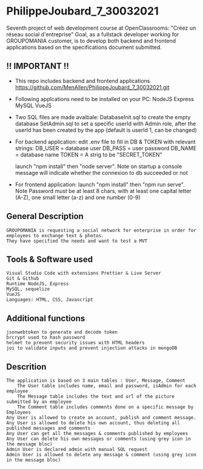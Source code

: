 # PhilippeJoubard_7_30032021
Seventh project of web development course at OpenClassrooms:  "Créez un réseau social d'entreprise"
Goal, as a fullstack developer working for GROUPOMANIA customer, is to develop both backend and frontend applications based on the 
specifications document submitted.

## !! IMPORTANT !!
- This repo includes backend and frontend applications 
https://github.com/MenAllen/PhilippeJoubard_7_30032021.git

- Following applcations need to be installed on your PC:
	NodeJS
	Express
	MySQL
	VueJS
	
- Two SQL files are made avaibale:
	DatabaseInit.sql to create the empty database
	SetAdmin.sql to set a specific userId with Admin role, after the userId has been created by the app (default is userId 1, can be changed)	
 	
- For backend application:
	edit .env file to fill in DB & TOKEN with relevant strings:
		DB_USER = database user
		DB_PASS = user password
		DB_NAME = database name
		TOKEN = A strig to be "SECRET_TOKEN"

	launch "npm install" then "node server". Note on startup a console message will indicate whether the connexion to db succeeded or not

- For frontend application:
	launch "npm install" then "npm run serve".
	Note Password must be at least 8 chars, with at least one capital letter (A-Z), one small letter (a-z) and one number (0-9)

## General Description
	GROUPOMANIA is requesting a social network for enterprise in order for employees to exchange text & photos.
	They have specified the needs and want to test a MVT
	
## Tools & Software used
	Visual Studio Code with extensions Prettier & Live Server
	Git & Github
	Runtime NodeJS, Express
	MySQL, sequelize
	VueJS
	Languages: HTML, CSS, Javascript

## Additional functions
	jsonwebtoken to generate and decode token
	brcrypt used to hash password
	helmet to prevent security issues with HTML headers
	joi to validate inputs and prevent injection attacks in mongoDB

## Descrition
	The application is based on 3 main tables : User, Message, Comment
		The User table includes name, email and password, isAdmin for each employee
		The Message table includes the text and url of the picture submitted by an employee
		The Comment table includes comments done on a specific message by Employees
	Any User is allowed to create an account, publish and comment message.
	Any User is allowed to delete his own account, thus deleting all published messages and comments
	Any User can get all the messages & comments published by employees
	Any User can delete his own messages or comments (using grey icon in the message bloc)
	Admin User is declared admin with manual SQL request
	Admin User is allowed to delete any message & comment (using grey icon in the message bloc)
 
